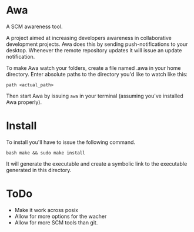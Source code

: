 # Awa
A SCM awareness tool.

A project aimed at increasing developers awareness in collaborative development projects.
Awa does this by sending push-notifications to your desktop. 
Whenever the remote repository updates it will issue an update notification. 

To make Awa watch your folders, create a file named .awa in your home
directory.
Enter absolute paths to the directory you'd like to watch like this:

`path <actual_path>`

Then start Awa by issuing `awa` in your terminal (assuming you've installed
Awa properly). 

# Install
To install you'll have to issue the following command.

`bash
make && sudo make install
`

It will generate the executable and create a symbolic link to the executable generated in this directory.


# ToDo
* Make it work across posix
* Allow for more options for the wacher
* Allow for more SCM tools than git. 
